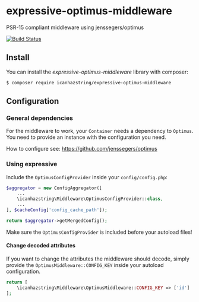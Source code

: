 # expressive-optimus-middleware
PSR-15 compliant middleware using jenssegers/optimus

[![Build Status](https://api.travis-ci.org/icanhazstring/optimus-middleware.svg?branch=master)](https://travis-ci.org/icanhazstring/optimus-middleware)

## Install

You can install the *expressive-optimus-middleware* library with composer:
```bash
$ composer require icanhazstring/expressive-optimus-middleware
```

## Configuration

### General dependencies

For the middleware to work, your `Container` needs a dependency to `Optimus`.
You need to provide an instance with the configuration you need.

How to configure see: https://github.com/jenssegers/optimus

### Using expressive

Include the `OptimusConfigProvider` inside your `config/config.php`:

```php
$aggregator = new ConfigAggregator([
    ...
    \icanhazstring\Middleware\OptimusConfigProvider::class,
    ...
], $cacheConfig['config_cache_path']);

return $aggregator->getMergedConfig();
```

Make sure the `OptimusConfigProvider` is included before your autoload files!

#### Change decoded attributes

If you want to change the attributes the middleware should decode, simply provide the
`OptimusMiddleware::CONFIG_KEY` inside your autoload configuration.

```php
return [
    \icanhazstring\Middleware\OptimusMiddleware::CONFIG_KEY => ['id']
];
```
